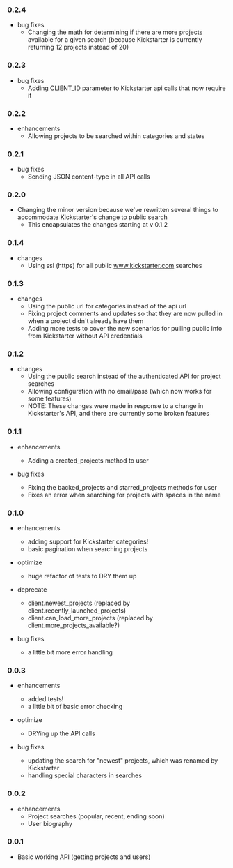### 0.2.4

* bug fixes
  * Changing the math for determining if there are more projects available for a given search (because Kickstarter is currently returning 12 projects instead of 20)

### 0.2.3

* bug fixes
  * Adding CLIENT_ID parameter to Kickstarter api calls that now require it

### 0.2.2

* enhancements
  * Allowing projects to be searched within categories and states

### 0.2.1

* bug fixes
  * Sending JSON content-type in all API calls

### 0.2.0

* Changing the minor version because we've rewritten several things to accommodate Kickstarter's change to public search
  * This encapsulates the changes starting at v 0.1.2

### 0.1.4

* changes
  * Using ssl (https) for all public www.kickstarter.com searches

### 0.1.3

* changes
  * Using the public url for categories instead of the api url
  * Fixing project comments and updates so that they are now pulled in when a project didn't already have them
  * Adding more tests to cover the new scenarios for pulling public info from Kickstarter without API credentials

### 0.1.2

* changes
  * Using the public search instead of the authenticated API for project searches
  * Allowing configuration with no email/pass (which now works for some features)
  * NOTE: These changes were made in response to a change in Kickstarter's API, and there are currently some broken features

### 0.1.1

* enhancements
  * Adding a created_projects method to user

* bug fixes
  * Fixing the backed_projects and starred_projects methods for user
  * Fixes an error when searching for projects with spaces in the name

### 0.1.0

* enhancements
  * adding support for Kickstarter categories!
  * basic pagination when searching projects

* optimize
  * huge refactor of tests to DRY them up

* deprecate
  * client.newest_projects (replaced by client.recently_launched_projects)
  * client.can_load_more_projects (replaced by client.more_projects_available?)

* bug fixes
  * a little bit more error handling


### 0.0.3

* enhancements
  * added tests!
  * a little bit of basic error checking

* optimize
  * DRYing up the API calls

* bug fixes
  * updating the search for "newest" projects, which was renamed by Kickstarter
  * handling special characters in searches


### 0.0.2

* enhancements
  * Project searches (popular, recent, ending soon)
  * User biography


### 0.0.1

* Basic working API (getting projects and users)
